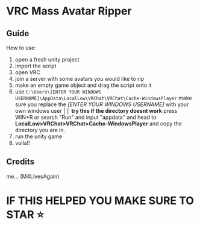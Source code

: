 # VRC Mass Avatar Ripper 

## Guide
How to use:

1. open a fresh unity project
2. import the script
3. open VRC
4. join a server with some avatars you would like to rip
5. make an empty game object and drag the script onto it
6. use `C:\Users\[ENTER YOUR WINDOWS USERNAME]\AppData\LocalLow\VRChat\VRChat\Cache-WindowsPlayer` make sure you replace the *[ENTER YOUR WINDOWS USERNAME]* with your own windows user  ││ **try this if the directory doesnt work** press WIN+R or search "Run" and input "appdata" and head to **LocalLow>VRChat>VRChat>Cache-WindowsPlayer** and copy the directory you are in.
7. run the unity game
8. voila!!

## Credits
me... (M4LivesAgain)

# IF THIS HELPED YOU MAKE SURE TO STAR ⭐
